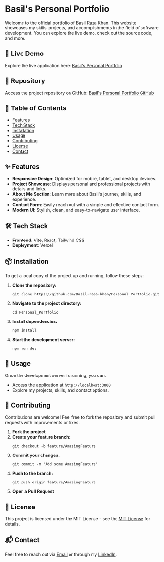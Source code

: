 <!DOCTYPE html>
<html lang="en">
<head>
    <meta charset="UTF-8">
    <meta name="viewport" content="width=device-width, initial-scale=1.0">
    <title>Basil's Portfolio</title>
</head>
<body>
    <h1>Basil's Personal Portfolio</h1>
    <p>Welcome to the official portfolio of Basil Raza Khan. This website showcases my skills, projects, and accomplishments in the field of software development. You can explore the live demo, check out the source code, and more.</p>

  <h2>🚀 Live Demo</h2>
    <p>Explore the live application here: <a href="https://basil-personal-portfolio.vercel.app/">Basil's Personal Portfolio</a></p>

  <h2>📂 Repository</h2>
    <p>Access the project repository on GitHub: <a href="https://github.com/Basil-raza-khan/Personal_Portfolio">Basil's Personal Portfolio GitHub</a></p>

   <h2>📜 Table of Contents</h2>
    <ul>
        <li><a href="#features">Features</a></li>
        <li><a href="#tech-stack">Tech Stack</a></li>
        <li><a href="#installation">Installation</a></li>
        <li><a href="#usage">Usage</a></li>
        <li><a href="#contributing">Contributing</a></li>
        <li><a href="#license">License</a></li>
        <li><a href="#contact">Contact</a></li>
    </ul>

   <h2 id="features">✨ Features</h2>
    <ul>
        <li><strong>Responsive Design</strong>: Optimized for mobile, tablet, and desktop devices.</li>
        <li><strong>Project Showcase</strong>: Displays personal and professional projects with details and links.</li>
        <li><strong>About Me Section</strong>: Learn more about Basil's journey, skills, and experience.</li>
        <li><strong>Contact Form</strong>: Easily reach out with a simple and effective contact form.</li>
        <li><strong>Modern UI</strong>: Stylish, clean, and easy-to-navigate user interface.</li>
    </ul>

   <h2 id="tech-stack">🛠 Tech Stack</h2>
    <ul>
        <li><strong>Frontend</strong>: Vite, React, Tailwind CSS</li>
        <li><strong>Deployment</strong>: Vercel</li>
    </ul>

   <h2 id="installation">📦 Installation</h2>
    <p>To get a local copy of the project up and running, follow these steps:</p>
    <ol>
        <li><strong>Clone the repository:</strong>
            <pre><code>git clone https://github.com/Basil-raza-khan/Personal_Portfolio.git</code></pre>
        </li>
        <li><strong>Navigate to the project directory:</strong>
            <pre><code>cd Personal_Portfolio</code></pre>
        </li>
        <li><strong>Install dependencies:</strong>
            <pre><code>npm install</code></pre>
        </li>
        <li><strong>Start the development server:</strong>
            <pre><code>npm run dev</code></pre>
        </li>
    </ol>

   <h2 id="usage">🚀 Usage</h2>
    <p>Once the development server is running, you can:</p>
    <ul>
        <li>Access the application at <code>http://localhost:3000</code></li>
        <li>Explore my projects, skills, and contact options.</li>
    </ul>

   <h2 id="contributing">🤝 Contributing</h2>
    <p>Contributions are welcome! Feel free to fork the repository and submit pull requests with improvements or fixes.</p>
    <ol>
        <li><strong>Fork the project</strong></li>
        <li><strong>Create your feature branch:</strong>
            <pre><code>git checkout -b feature/AmazingFeature</code></pre>
        </li>
        <li><strong>Commit your changes:</strong>
            <pre><code>git commit -m 'Add some AmazingFeature'</code></pre>
        </li>
        <li><strong>Push to the branch:</strong>
            <pre><code>git push origin feature/AmazingFeature</code></pre>
        </li>
        <li><strong>Open a Pull Request</strong></li>
    </ol>

   <h2 id="license">📄 License</h2>
    <p>This project is licensed under the MIT License - see the <a href="https://opensource.org/licenses/MIT">MIT License</a> for details.</p>

   <h2 id="contact">📬 Contact</h2>
    <p>Feel free to reach out via <a href="mailto:basil.razakhan@example.com">Email</a> or through my <a href="https://www.linkedin.com/in/basil-raza-khan">LinkedIn</a>.</p>
</body>
</html>
